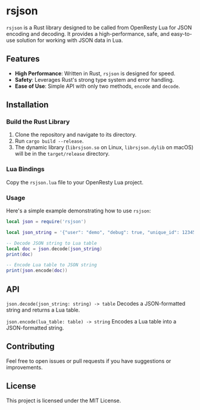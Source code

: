 # rsjson

`rsjson` is a Rust library designed to be called from OpenResty Lua for JSON encoding and decoding. It provides a
high-performance, safe, and easy-to-use solution for working with JSON data in Lua.

## Features

- **High Performance**: Written in Rust, `rsjson` is designed for speed.
- **Safety**: Leverages Rust's strong type system and error handling.
- **Ease of Use**: Simple API with only two methods, `encode` and `decode`.

## Installation

### Build the Rust Library

1. Clone the repository and navigate to its directory.
2. Run `cargo build --release`.
3. The dynamic library (`librsjson.so` on Linux, `librsjson.dylib` on macOS) will be in the `target/release` directory.

### Lua Bindings

Copy the `rsjson.lua` file to your OpenResty Lua project.

### Usage

Here's a simple example demonstrating how to use `rsjson`:

```lua
local json = require('rsjson')

local json_string = '{"user": "demo", "debug": true, "unique_id": 123456, "meta": {"items": ["1","2","3"]}}'

-- Decode JSON string to Lua table
local doc = json.decode(json_string)
print(doc)

-- Encode Lua table to JSON string
print(json.encode(doc))
```

## API

`json.decode(json_string: string) -> table`
Decodes a JSON-formatted string and returns a Lua table.

`json.encode(lua_table: table) -> string`
Encodes a Lua table into a JSON-formatted string.

## Contributing

Feel free to open issues or pull requests if you have suggestions or improvements.

## License

This project is licensed under the MIT License.

